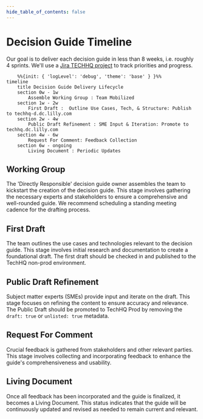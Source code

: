 ```yaml
---
hide_table_of_contents: false
---
```


# Decision Guide Timeline

Our goal is to deliver each decision guide in less than 8 weeks, i.e. roughly 4 sprints. We'll use a
[Jira TECHHQ project](https://lilly-jira.atlassian.net/jira/software/c/projects/TECHHQ/boards/9887/timeline) to track
priorities and progress.

```mermaid
    %%{init: { 'logLevel': 'debug', 'theme': 'base' } }%%
timeline
    title Decision Guide Delivery Lifecycle
    section 0w - 1w
        Assemble Working Group : Team Mobilized
    section 1w - 2w
        First Draft :  Outline Use Cases, Tech, & Structure: Publish to techhq-d.dc.lilly.com
    section 2w - 4w
        Public Draft Refinement : SME Input & Iteration: Promote to techhq.dc.lilly.com
    section 4w - 6w
        Request For Comment: Feedback Collection
    section 6w - ongoing
        Living Document : Periodic Updates 
```

## Working Group

The 'Directly Responsible' decision guide owner assembles the team to kickstart the creation of the decision guide. This
stage involves gathering the necessary experts and stakeholders to ensure a comprehensive and well-rounded guide. We
recommend scheduling a standing meeting cadence for the drafting process.

## First Draft

The team outlines the use cases and technologies relevant to the decision guide. This stage involves initial research
and documentation to create a foundational draft. The first draft should be checked in and published to the TechHQ
non-prod environment.

## Public Draft Refinement

Subject matter experts (SMEs) provide input and iterate on the draft. This stage focuses on refining the content to
ensure accuracy and relevance. The Public Draft should be promoted to TechHQ Prod by removing the <code>draft:
true</code> or <code>unlisted: true</code> metadata.

## Request For Comment

Crucial feedback is gathered from stakeholders and other relevant parties. This stage involves collecting and
incorporating feedback to enhance the guide's comprehensiveness and usability.

## Living Document

Once all feedback has been incorporated and the guide is finalized, it becomes a Living Document. This status indicates
that the guide will be continuously updated and revised as needed to remain current and relevant.
